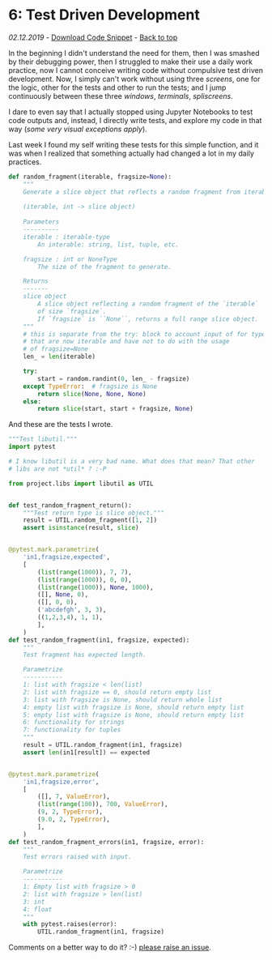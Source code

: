 # 6: Test Driven Development
_02.12.2019_ - [Download Code Snippet](https://github.com/PythonicThoughtsSnippets/PTS-Code-Snippets/blob/master/pts-6.py) - [Back to top](https://pythonicthoughtssnippets.github.io)

In the beginning I didn't understand the need for them, then I was smashed by their debugging power, then I struggled to make their use a daily work practice, now I cannot conceive writing code without compulsive test driven development. Now, I simply can't work without using three _screens_, one for the logic, other for the tests and other to run the tests; and I jump continuously between these three _windows_, _terminals_, _spliscreens_.

I dare to even say that I actually stopped using Jupyter Notebooks to test code outputs and, instead, I directly write tests, and explore my code in that way (*some very visual exceptions apply*).

Last week I found my self writing these tests for this simple function, and it was when I realized that something actually had changed a lot in my daily practices.


```python
def random_fragment(iterable, fragsize=None):
    """
    Generate a slice object that reflects a random fragment from iterable.
    
    (iterable, int -> slice object)
    
    Parameters
    ----------
    iterable : iterable-type
        An interable: string, list, tuple, etc.

    fragsize : int or NoneType
        The size of the fragment to generate.

    Returns
    -------
    slice object
        A slice object reflecting a random fragment of the `iterable`
        of size `fragsize`.
        If `fragsize` is ``None``, returns a full range slice object.
    """
    # this is separate from the try: block to account input of for types
    # that are now iterable and have not to do with the usage
    # of fragsize=None
    len_ = len(iterable)

    try:
        start = random.randint(0, len_ - fragsize)
    except TypeError:  # fragsize is None
        return slice(None, None, None)
    else:
        return slice(start, start + fragsize, None)
```

And these are the tests I wrote.

```python
"""Test libutil."""
import pytest

# I know libutil is a very bad name. What does that mean? That other
# libs are not *util* ? :-P

from project.libs import libutil as UTIL


def test_random_fragment_return():
    """Test return type is slice object."""
    result = UTIL.random_fragment([1, 2])
    assert isinstance(result, slice)


@pytest.mark.parametrize(
    'in1,fragsize,expected',
    [
        (list(range(1000)), 7, 7),
        (list(range(1000)), 0, 0),
        (list(range(1000)), None, 1000),
        ([], None, 0),
        ([], 0, 0),
        ('abcdefgh', 3, 3),
        ((1,2,3,4), 1, 1),
        ],
    )
def test_random_fragment(in1, fragsize, expected):
    """
    Test fragment has expected length.

    Parametrize
    -----------
    1: list with fragsize < len(list)
    2: list with fragsize == 0, should return empty list
    3: list with fragsize is None, should return whole list
    4: empty list with fragsize is None, should return empty list
    5: empty list with fragsize is None, should return empty list
    6: functionality for strings
    7: functionality for tuples
    """
    result = UTIL.random_fragment(in1, fragsize)
    assert len(in1[result]) == expected


@pytest.mark.parametrize(
    'in1,fragsize,error',
    [
        ([], 7, ValueError),
        (list(range(100)), 700, ValueError),
        (9, 2, TypeError),
        (9.0, 2, TypeError),
        ],
    )
def test_random_fragment_errors(in1, fragsize, error):
    """
    Test errors raised with input.

    Parametrize
    -----------
    1: Empty list with fragsize > 0
    2: list with fragsize > len(list)
    3: int
    4: float
    """
    with pytest.raises(error):
        UTIL.random_fragment(in1, fragsize)
```

Comments on a better way to do it? :-) [please raise an issue](https://github.com/PythonicThoughtsSnippets/PTS-Code-Snippets/issues).
